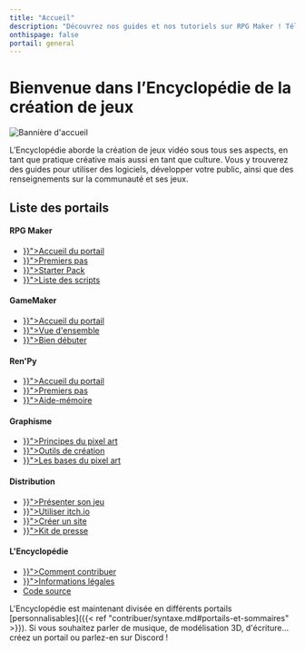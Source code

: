 ```yaml
---
title: "Accueil"
description: "Découvrez nos guides et nos tutoriels sur RPG Maker ! Téléchargez les meilleurs scripts de la communauté française. Perfectionnez votre maîtrise de RPG Maker et jouez aux dernières sorties !"
onthispage: false
portail: general
---
```


# Bienvenue dans l’Encyclopédie de la création de jeux

![Bannière d'accueil](/images/accueil/banniere.png)

L’Encyclopédie aborde la création de jeux vidéo sous tous ses aspects, en tant que pratique créative mais aussi en tant que culture. Vous y trouverez des guides pour utiliser des logiciels, développer votre public, ainsi que des renseignements sur la communauté et ses jeux.

## Liste des portails

<div id="index-flex-container">
  <section>
    <h4>RPG Maker</h4>
    <ul>
      <li><a href="{{< ref "rpgmaker.md" >}}">Accueil du portail</a></li>
      <li><a href="{{< ref "rpgmaker/premierspas.md" >}}">Premiers pas</a></li>
      <li><a href="{{< ref "rpgmaker/starterpack.md" >}}">Starter Pack</a></li>
      <li><a href="{{< ref "rpgmaker/scripts.md" >}}">Liste des scripts</a></li>
    </ul>
  </section>
  <section>
    <h4>GameMaker</h4>
    <ul>
      <li><a href="{{< ref "gamemaker.md" >}}">Accueil du portail</a></li>
      <li><a href="{{< ref "gamemaker/introduction.md" >}}">Vue d'ensemble</a></li>
      <li><a href="{{< ref "gamemaker/debuter.md" >}}">Bien débuter</a></li>
    </ul>
  </section>
  <section>
    <h4>Ren'Py</h4>
    <ul>
      <li><a href="{{< ref "renpy.md" >}}">Accueil du portail</a></li>
      <li><a href="{{< ref "renpy/premierspas.md" >}}">Premiers pas</a></li>
      <li><a href="{{< ref "renpy/memo.md" >}}">Aide-mémoire</a></li>
    </ul>
    </section>
  <section>
    <h4>Graphisme</h4>
    <ul>
      <li><a href="{{< ref "graphisme/pixelart/principes.md" >}}">Principes du pixel art</a></li>
      <li><a href="{{< ref "graphisme/pixelart/outils.md" >}}">Outils de création</a></li>
      <li><a href="{{< ref "graphisme/pixelart/bases.md" >}}">Les bases du pixel art</a></li>
    </ul>
  </section>
  <section>
    <h4>Distribution</h4>
    <ul>
      <li><a href="{{< ref "distribution/presentation.md" >}}">Présenter son jeu</a></li>
      <li><a href="{{< ref "distribution/itch.io.md" >}}">Utiliser itch.io</a></li>
      <li><a href="{{< ref "distribution/site.md" >}}">Créer un site</a></li>
      <li><a href="{{< ref "distribution/presskit.md" >}}">Kit de presse</a></li>
    </ul>
  </section>
  <section>
    <h4>L'Encyclopédie</h4>
    <ul>
      <li><a href="{{< ref "contribuer.md" >}}">Comment contribuer</a></li>
      <li><a href="{{< ref "disclaimer.md" >}}">Informations légales</a></li>
      <li><a class="external edit-page" href="https://github.com/rpgmakeralliance/wiki">Code source</a></li>
    </ul>
  </section>
  <!-- Peut-être l'afficher de nouveau plus tard
  <section>
    <h4>Liens utiles</h4>
    <ul>
      <li><a class="external" href="https://discord.gg/RrBppaje">Discussions sur Discord</a></li>
      <li><a class="external" href="https://twitter.com/rpgalliance">Actualités sur Twitter</a></li>
      <li><a class="external" href="https://www.youtube.com/c/AurelienVideos">Chaîne YouTube</a></li>
      <li><a class="external" href="https://rpgmakeralliance.itch.io/">Jeux de la communauté</a></li>
    </ul>
  </section>-->
</div>

L'Encyclopédie est maintenant divisée en différents portails [personnalisables]({{< ref "contribuer/syntaxe.md#portails-et-sommaires" >}}). Si vous souhaitez parler de musique, de modélisation 3D, d'écriture... créez un portail ou parlez-en sur Discord !